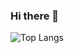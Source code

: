 ### Hi there 👋

![Top Langs](https://github-readme-stats.vercel.app/api/top-langs/?username=Sunshine-ki&langs_count=6&layout=compact&theme=react)

<!--
**lenoleuum/lenoleuum** is a ✨ _special_ ✨ repository because its `README.md` (this file) appears on your GitHub profile.

Here are some ideas to get you started:

- 🔭 I’m currently working on ...
- 🌱 I’m currently learning ...
- 👯 I’m looking to collaborate on ...
- 🤔 I’m looking for help with ...
- 💬 Ask me about ...
- 📫 How to reach me: ...
- 😄 Pronouns: ...
- ⚡ Fun fact: ...
-->
